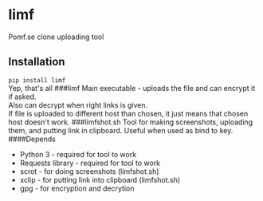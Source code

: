# limf 
Pomf.se clone uploading tool
## Installation 
`pip install limf`  
Yep, that's all
###limf
Main executable - uploads the file and can encrypt it if asked.  
Also can decrypt when right links is given.  
If file is uploaded to different host than chosen, it
just means that chosen host doesn't work.
###limfshot.sh 
Tool for making screenshots, uploading them, and putting link in clipboard.
Useful when used as bind to key.
####Depends 
* Python 3 - required for tool to work
* Requests library - required for tool to work
* scrot - for doing screenshots (limfshot.sh)
* xclip - for putting link into clipboard (limfshot.sh)  
* gpg - for encryption and decrytion

